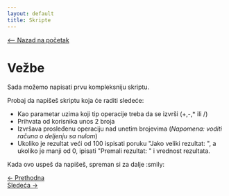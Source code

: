```yaml
---
layout: default
title: Skripte
---
```


<link rel="stylesheet" href="/UNIX-beginner-course/assets/css/custom.css">

<div style="margin-bottom: 1em;">
  <a href="/UNIX-beginner-course/" class="button-nav">⟵ Nazad na početak</a>
</div>

# Vežbe

Sada možemo napisati prvu kompleksniju skriptu.

Probaj da napišeš skriptu koja će raditi sledeće:
* Kao parametar uzima koji tip operacije treba da se izvrši (+,-,* ili /)
* Prihvata od korisnika unos 2 broja
* Izvršava prosleđenu operaciju nad unetim brojevima (*Napomena: voditi računa o deljenju sa nulom*)
* Ukoliko je rezultat veći od 100 ispisati poruku "Jako veliki rezultat: ", a ukoliko je manji od 0, ipisati "Premali rezultat: " i vrednost rezultata.

Kada ovo uspeš da napišeš, spreman si za dalje :smily:

<div class="nav-buttons-wrapper">
  <div class="nav-left">
    <a href="6_12-for.html" class="button-nav">← Prethodna</a>
  </div>
  <div class="nav-right">
    <a href="7-congratulations.html" class="button-nav">Sledeća →</a>
  </div>
</div>